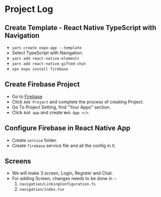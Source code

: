 # Project Log

## Create Template - React Native TypeScript with Navigation
- ``` yarn create expo-app --template ```
- Select TypeScript with Navigation.
- ``` yarn add react-native-elements ```
- ``` yarn add react-native-gifted-chat ```
- ``` npx expo install firebase ```

## Create Firebase Project
- Go to [Firebase](https://firebase.google.com/)
- Click  `Add Project` and complete the process of creating Project.
- Go To Project Setting, find "Your Apps" section.
- Click `Add app` and create `Web App </>`.

## Configure Firebase in React Native App
- Create ``service`` folder.
- Create `firebase` service file and all the config in it.

## Screens
- We will make 3 screen, Login, Register and Chat.
- For adding Screen, changes needs to be done in :-
  1. `navigation/LinkingConfiguration.ts`
  2. `navigation/index.tsx`
